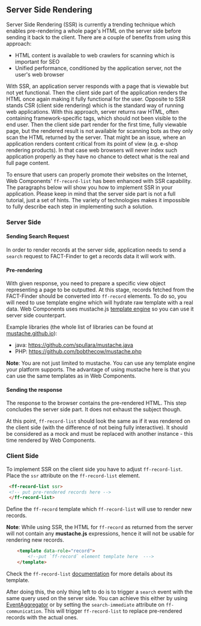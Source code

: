 ## Server Side Rendering

Server Side Rendering (SSR) is currently a trending technique which enables pre-rendering a whole page's HTML on the server side before sending it back to the client.
There are a couple of benefits from using this approach:
* HTML content is available to web crawlers for scanning which is important for SEO
* Unified performance, conditioned by the application server, not the user's web browser

With SSR, an application server responds with a page that is viewable but not yet functional.
Then the client side part of the application renders the HTML once again making it fully functional for the user.
Opposite to SSR stands CSR (client side rendering) which is the standard way of running web applications.
With this approach, server returns raw HTML, often containing framework-specific tags, which should not been visible to the end user.
Then the client side part render for the first time, fully viewable page, but the rendered result is not available for scanning bots as they only scan the HTML returned by the server.
That might be an issue, where an application renders content critical from its point of view (e.g. e-shop rendering products).
In that case web browsers will never index such application properly as they have no chance to detect what is the real and full page content. 
 
To ensure that users can properly promote their websites on the Internet, Web Components' `ff-record-list` has been enhanced with SSR capability.
The paragraphs below will show you how to implement SSR in your application.
Please keep in mind that the server side part is not a full tutorial, just a set of hints.
The variety of technologies makes it impossible to fully describe each step in implementing such a solution.  

### Server Side 
#### Sending Search Request
In order to render records at the server side, application needs to send a `search` request to FACT-Finder to get a records data it will work with.

#### Pre-rendering
With given response, you need to prepare a specific view object representing a page to be outputted. 
At this stage, records fetched from the FACT-Finder should be converted into `ff-record` elements.
To do so, you will need to use template engine which will hydrate raw template with a real data.
Web Components uses mustache.js [template engine](/documentation/3.x/template-engine) so you can use it server side counterpart.

Example libraries (the whole list of libraries can be found at [mustache.github.io](https://mustache.github.io/)):
* java: https://github.com/spullara/mustache.java
* PHP: https://github.com/bobthecow/mustache.php

**Note**: You are not just limited to mustache. You can use any template engine your platform supports. The advantage of using mustache here is that you can use the same templates as in Web Components.  

#### Sending the response
The response to the browser contains the pre-rendered HTML.
This step concludes the server side part.
It does not exhaust the subject though.

At this point, `ff-record-list` should look the same as if it was rendered on the client side (with the difference of not being fully interactive).
It should be considered as a mock and must be replaced with another instance - this time rendered by Web Components.   

### Client Side
To implement SSR on the client side you have to adjust `ff-record-list`.
Place the `ssr` attribute on the `ff-record-list` element.
```html
 <ff-record-list ssr>
 <!-- put pre-rendered records here -->
 </ff-record-list>
```
Define the `ff-record` template which `ff-record-list` will use to render new records.

**Note**: While using SSR, the HTML for `ff-record` as returned from the server will not contain any **mustache.js** expressions, hence it will not be usable for rendering new records. 
```html
    <template data-role="record">
        <!--put `ff-record` element template here  --->
    </template>
```  
Check the `ff-record-list` [documentation](/api/3.x/ff-record-list#tab=docs) for more details about its template.  

After doing this, the only thing left to do is to trigger a `search` event with the same query used on the server side.
You can achieve this either by using [EventAggregator](/api/3.x/core-event-aggregator) or by setting the `search-immediate` attribute on `ff-communication`.
This will trigger `ff-record-list` to replace pre-rendered records with the actual ones. 
